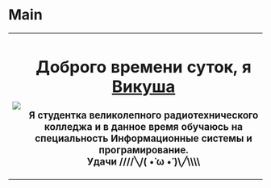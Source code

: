 # Main
<table>
<tr>
<td>
<img src="https://www.pinclipart.com/picdir/big/23-233851_spider-clipart-trail-poisonous-spider-png-transparent-png.png" heinght ="10"/>
</td>
<td>
<h1 align="center">Доброго времени суток, я <a href="https://github.com/Karidess" target="_blank">Викуша</a>
</h1>
<h3 align="center"> Я студентка великолепного радиотехнического колледжа и в данное время обучаюсь на специальность Информационные системы и програмирование.
<br> Удачи ////╲/( •̀ ω •́ )\╱\\\\</h3>
</td>
</tr>
</table>

